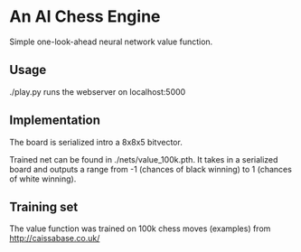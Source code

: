 # An AI Chess Engine

Simple one-look-ahead neural network value function.

## Usage

./play.py runs the webserver on localhost:5000

## Implementation

The board is serialized intro a 8x8x5 bitvector.

Trained net can be found in ./nets/value_100k.pth. It takes in a serialized board and outputs a range from -1 (chances of black winning) to 1 (chances of white winning).

## Training set

The value function was trained on 100k chess moves (examples) from http://caissabase.co.uk/
